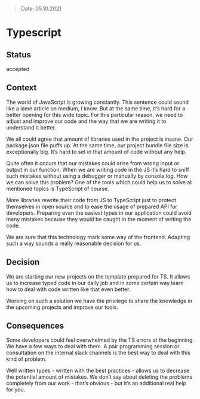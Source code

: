 > Date: 05.10.2021

# Typescript

## Status

accepted

## Context

The world of JavaScript is growing constantly. This sentence could sound like a lame article on medium, I know. But at the same time, it’s hard for a better opening for this wide topic. For this particular reason, we need to adjust and improve our code and the way that we are writing it to understand it better.

We all could agree that amount of libraries used in the project is insane. Our package.json file puffs up. At the same time, our project bundle file size is exceptionally big. It’s hard to set in that amount of code without any help.

Quite often it occurs that our mistakes could arise from wrong input or output in our function. When we are writing code in the JS it’s hard to sniff such mistakes without using a debugger or manually by console.log. How we can solve this problem? One of the tools which could help us to solve all mentioned topics is TypeScript of course.

More libraries rewrite their code from JS to TypeScript just to protect themselves in open source and to ease the usage of prepared API for developers. Preparing even the easiest types in our application could avoid many mistakes because they would be caught in the moment of writing the code. 

We are sure that this technology mark some way of the frontend. Adapting such a way sounds a really reasonable decision for us.

## Decision

We are starting our new projects on the template prepared for TS. It allows us to increase typed code in our daily job and in some certain way learn how to deal with code written like that even better.

Working on such a solution we have the privilege to share the knowledge in the upcoming projects and improve our tools.

## Consequences

Some developers could feel overwhelmed by the TS errors at the beginning. We have a few ways to deal with them. A pair programming session or consultation on the internal slack channels is the best way to deal with this kind of problem.

Well written types - written with the best practices - allows us to decrease the potential amount of mistakes. We don’t say about deleting the problems completely from our work - that’s obvious - but it’s an additional real help for you.
